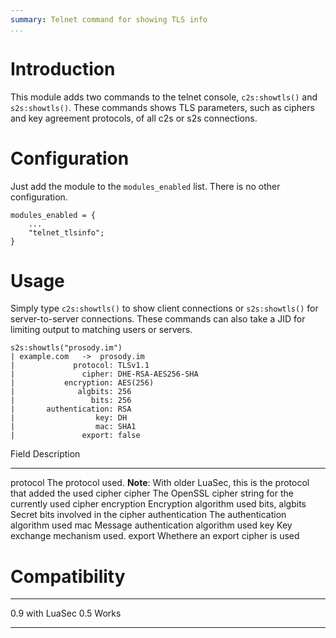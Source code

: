 ```yaml
---
summary: Telnet command for showing TLS info
...
```


Introduction
============

This module adds two commands to the telnet console, `c2s:showtls()` and
`s2s:showtls()`. These commands shows TLS parameters, such as ciphers
and key agreement protocols, of all c2s or s2s connections.

Configuration
=============

Just add the module to the `modules_enabled` list. There is no other
configuration.

    modules_enabled = {
        ...
        "telnet_tlsinfo";
    }

Usage
=====

Simply type `c2s:showtls()` to show client connections or
`s2s:showtls()` for server-to-server connections. These commands can
also take a JID for limiting output to matching users or servers.

    s2s:showtls("prosody.im")
    | example.com   ->  prosody.im
    |             protocol: TLSv1.1
    |               cipher: DHE-RSA-AES256-SHA
    |           encryption: AES(256)
    |              algbits: 256
    |                 bits: 256
    |       authentication: RSA
    |                  key: DH
    |                  mac: SHA1
    |               export: false

  Field            Description
  ---------------- -------------------------------------------------------------------------------------------------
  protocol         The protocol used. **Note**: With older LuaSec, this is the protocol that added the used cipher
  cipher           The OpenSSL cipher string for the currently used cipher
  encryption       Encryption algorithm used
  bits, algbits    Secret bits involved in the cipher
  authentication   The authentication algorithm used
  mac              Message authentication algorithm used
  key              Key exchange mechanism used.
  export           Whethere an export cipher is used

Compatibility
=============

  --------------------- -------
  0.9 with LuaSec 0.5   Works
  --------------------- -------
